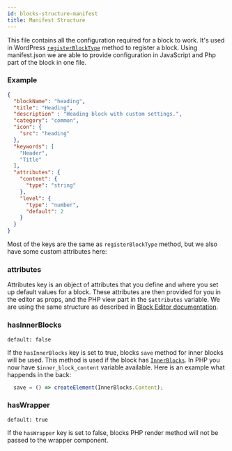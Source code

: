 ```yaml
---
id: blocks-structure-manifest
title: Manifest Structure
---
```


This file contains all the configuration required for a block to work. It's used in WordPress [`registerBlockType`](https://developer.wordpress.org/block-editor/developers/block-api/block-registration/) method to register a block. Using manifest.json we are able to provide configuration in JavaScript and Php part of the block in one file.

### Example

```json
{
  "blockName": "heading",
  "title": "Heading",
  "description" : "Heading block with custom settings.",
  "category": "common",
  "icon": {
    "src": "heading"
  },
  "keywords": [
    "Header",
    "Title"
  ],
  "attributes": {
    "content": {
      "type": "string"
    },
    "level": {
      "type": "number",
      "default": 2
    }
  }
}
```

Most of the keys are the same as `registerBlockType` method, but we also have some custom attributes here:

### attributes
Attributes key is an object of attributes that you define and where you set up default values for a block. These attributes are then provided for you in the editor as props, and the PHP view part in the `$attributes` variable.
We are using the same structure as described in [Block Editor documentation](https://developer.wordpress.org/block-editor/developers/block-api/block-attributes/).

### hasInnerBlocks
`default: false`

If the `hasInnerBlocks` key is set to true, blocks `save` method for inner blocks will be used. This method is used if the block has [`InnerBlocks`](https://github.com/WordPress/gutenberg/tree/master/packages/block-editor/src/components/inner-blocks). In PHP you now have `$inner_block_content` variable available. Here is an example what happends in the back: 

```js
  save = () => createElement(InnerBlocks.Content);
```

### hasWrapper
`default: true`

If the `hasWrapper` key is set to false, blocks PHP render method will not be passed to the wrapper component.

